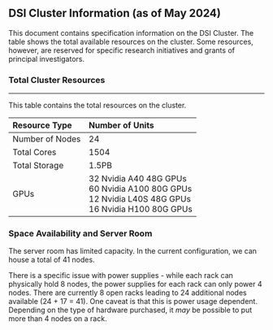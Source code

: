 ## DSI Cluster Information (as of May 2024)

This document contains specification information on the DSI Cluster. The table shows the total available resources on the cluster. Some resources, however, are reserved for specific research initiatives and grants of principal investigators.

### Total Cluster Resources
---

This table contains the total resources on the cluster.


| Resource Type        | Number of Units | 
|:---------------------|:--|
| Number of Nodes | 24 |
| Total Cores | 1504 |
| Total Storage | 1.5PB |
| GPUs | 32 Nvidia A40 48G GPUs  <br/> 60 Nvidia A100 80G GPUs <br/> 12 Nvidia L40S 48G GPUs <br/> 16 Nvidia H100 80G GPUs |

### Space Availability and Server Room 

The server room has limited capacity. In the current configuration, we can house a total of 41 nodes.

There is a specific issue with power supplies - while each rack can physically hold 8 nodes, the power supplies for each rack can only power 4 nodes. There are currently 8 open racks leading to 24 additional nodes available (24 + 17 = 41). One caveat is that this is power usage dependent. Depending on the type of hardware purchased, it _may_ be possible to put more than 4 nodes on a rack.



